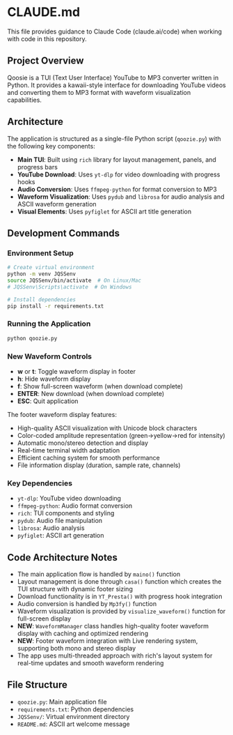 # CLAUDE.md

This file provides guidance to Claude Code (claude.ai/code) when working with code in this repository.

## Project Overview

Qoosie is a TUI (Text User Interface) YouTube to MP3 converter written in Python. It provides a kawaii-style interface for downloading YouTube videos and converting them to MP3 format with waveform visualization capabilities.

## Architecture

The application is structured as a single-file Python script (`qoozie.py`) with the following key components:

- **Main TUI**: Built using `rich` library for layout management, panels, and progress bars
- **YouTube Download**: Uses `yt-dlp` for video downloading with progress hooks
- **Audio Conversion**: Uses `ffmpeg-python` for format conversion to MP3
- **Waveform Visualization**: Uses `pydub` and `librosa` for audio analysis and ASCII waveform generation
- **Visual Elements**: Uses `pyfiglet` for ASCII art title generation

## Development Commands

### Environment Setup
```bash
# Create virtual environment
python -m venv JQSSenv
source JQSSenv/bin/activate  # On Linux/Mac
# JQSSenv\Scripts\activate  # On Windows

# Install dependencies
pip install -r requirements.txt
```

### Running the Application
```bash
python qoozie.py
```

### New Waveform Controls
- **w** or **t**: Toggle waveform display in footer
- **h**: Hide waveform display
- **f**: Show full-screen waveform (when download complete)
- **ENTER**: New download (when download complete)
- **ESC**: Quit application

The footer waveform display features:
- High-quality ASCII visualization with Unicode block characters
- Color-coded amplitude representation (green→yellow→red for intensity)
- Automatic mono/stereo detection and display
- Real-time terminal width adaptation
- Efficient caching system for smooth performance
- File information display (duration, sample rate, channels)

### Key Dependencies
- `yt-dlp`: YouTube video downloading
- `ffmpeg-python`: Audio format conversion
- `rich`: TUI components and styling
- `pydub`: Audio file manipulation
- `librosa`: Audio analysis
- `pyfiglet`: ASCII art generation

## Code Architecture Notes

- The main application flow is handled by `maino()` function
- Layout management is done through `casa()` function which creates the TUI structure with dynamic footer sizing
- Download functionality is in `YT_Presta()` with progress hook integration
- Audio conversion is handled by `Mp3fy()` function
- Waveform visualization is provided by `visualize_waveform()` function for full-screen display
- **NEW**: `WaveformManager` class handles high-quality footer waveform display with caching and optimized rendering
- **NEW**: Footer waveform integration with Live rendering system, supporting both mono and stereo display
- The app uses multi-threaded approach with rich's layout system for real-time updates and smooth waveform rendering

## File Structure

- `qoozie.py`: Main application file
- `requirements.txt`: Python dependencies
- `JQSSenv/`: Virtual environment directory
- `README.md`: ASCII art welcome message